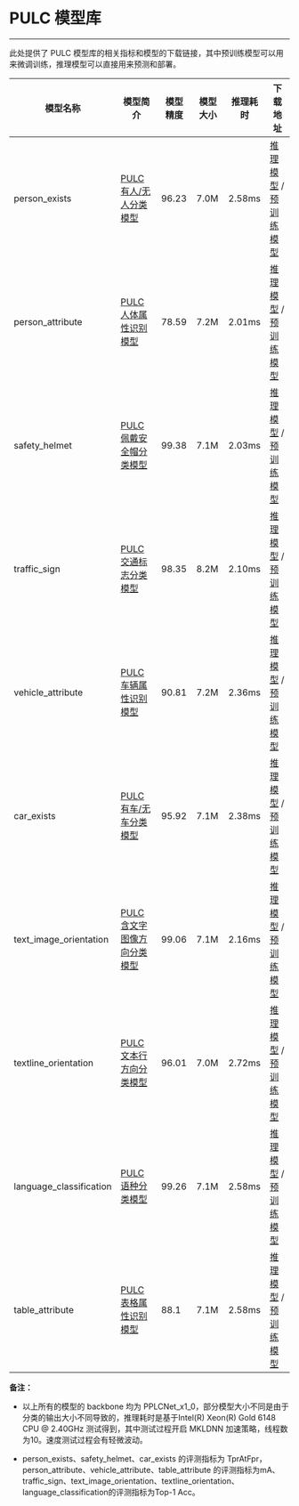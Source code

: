 # PULC 模型库

------

此处提供了 PULC 模型库的相关指标和模型的下载链接，其中预训练模型可以用来微调训练，推理模型可以直接用来预测和部署。


|模型名称|模型简介|模型精度 |模型大小|推理耗时|下载地址|
| --- | --- | --- | --- | --- | --- |
| person_exists |[PULC有人/无人分类模型](PULC_person_exists.md)| 96.23 |7.0M|2.58ms|[推理模型](https://paddleclas.bj.bcebos.com/models/PULC/inference/person_exists_infer.tar) / [预训练模型](https://paddleclas.bj.bcebos.com/models/PULC/pretrained/person_exists_pretrained.pdparams)|
| person_attribute |[PULC人体属性识别模型](PULC_person_attribute.md)| 78.59 |7.2M|2.01ms|[推理模型](https://paddleclas.bj.bcebos.com/models/PULC/inference/person_attribute_infer.tar) / [预训练模型](https://paddleclas.bj.bcebos.com/models/PULC/pretrained/person_attribute_pretrained.pdparams)|
| safety_helmet |[PULC佩戴安全帽分类模型](PULC_safety_helmet.md)| 99.38 |7.1M|2.03ms|[推理模型](https://paddleclas.bj.bcebos.com/models/PULC/inference/safety_helmet_infer.tar) / [预训练模型](https://paddleclas.bj.bcebos.com/models/PULC/pretrained/safety_helmet_pretrained.pdparams)|
| traffic_sign |[PULC交通标志分类模型](PULC_traffic_sign.md)| 98.35 |8.2M|2.10ms|[推理模型](https://paddleclas.bj.bcebos.com/models/PULC/inference/traffic_sign_infer.tar) / [预训练模型](https://paddleclas.bj.bcebos.com/models/PULC/pretrained/traffic_sign_pretrained.pdparams)|
| vehicle_attribute |[PULC车辆属性识别模型](PULC_vehicle_attribute.md)| 90.81 |7.2M|2.36ms|[推理模型](https://paddleclas.bj.bcebos.com/models/PULC/inference/vehicle_attribute_infer.tar) / [预训练模型](https://paddleclas.bj.bcebos.com/models/PULC/pretrained/vehicle_attribute_pretrained.pdparams)|
| car_exists |[PULC有车/无车分类模型](PULC_car_exists.md) | 95.92 | 7.1M | 2.38ms |[推理模型](https://paddleclas.bj.bcebos.com/models/PULC/inference/car_exists_infer.tar) / [预训练模型](https://paddleclas.bj.bcebos.com/models/PULC/pretrained/car_exists_pretrained.pdparams)|
| text_image_orientation |[PULC含文字图像方向分类模型](PULC_text_image_orientation.md)| 99.06 | 7.1M | 2.16ms |[推理模型](https://paddleclas.bj.bcebos.com/models/PULC/inference/text_image_orientation_infer.tar) / [预训练模型](https://paddleclas.bj.bcebos.com/models/PULC/pretrained/text_image_orientation_pretrained.pdparams)|
| textline_orientation |[PULC文本行方向分类模型](PULC_textline_orientation.md)| 96.01 |7.0M|2.72ms|[推理模型](https://paddleclas.bj.bcebos.com/models/PULC/inference/textline_orientation_infer.tar) / [预训练模型](https://paddleclas.bj.bcebos.com/models/PULC/pretrained/textline_orientation_pretrained.pdparams)|
| language_classification |[PULC语种分类模型](PULC_language_classification.md)| 99.26 |7.1M|2.58ms|[推理模型](https://paddleclas.bj.bcebos.com/models/PULC/inference/language_classification_infer.tar) / [预训练模型](https://paddleclas.bj.bcebos.com/models/PULC/pretrained/language_classification_pretrained.pdparams)|
| table_attribute |[PULC表格属性识别模型](PULC_table_attribute.md)| 88.1 |7.1M|2.58ms|[推理模型](https://paddleclas.bj.bcebos.com/models/PULC/inference/table_attribute_infer.tar) / [预训练模型](https://paddleclas.bj.bcebos.com/models/PULC/pretrained/table_attribute_pretrained.pdparams)|


**备注：**

* 以上所有的模型的 backbone 均为 PPLCNet_x1_0，部分模型大小不同是由于分类的输出大小不同导致的，推理耗时是基于Intel(R) Xeon(R) Gold 6148 CPU @ 2.40GHz 测试得到，其中测试过程开启 MKLDNN 加速策略，线程数为10。速度测试过程会有轻微波动。

* person_exists、safety_helmet、car_exists 的评测指标为 TprAtFpr，person_attribute、vehicle_attribute、table_attribute 的评测指标为mA、traffic_sign、text_image_orientation、textline_orientation、language_classification的评测指标为Top-1 Acc。
